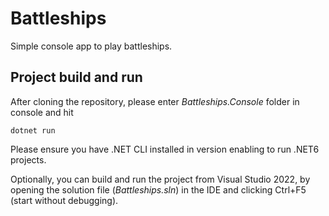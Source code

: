 # Battleships
Simple console app to play battleships.

## Project build and run
After cloning the repository, please enter *Battleships.Console* folder in console and hit

```
dotnet run
```

Please ensure you have .NET CLI installed in version enabling to run .NET6 projects.

Optionally, you can build and run the project from Visual Studio 2022, by opening the solution file (*Battleships.sln*) in the IDE and clicking Ctrl+F5 (start without debugging).